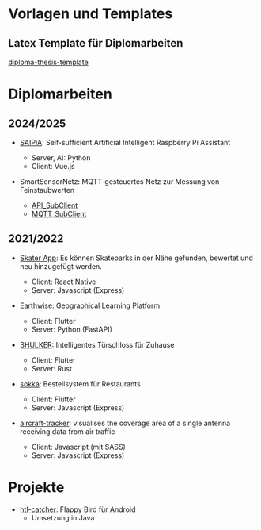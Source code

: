 # Vorlagen und Templates
## Latex Template für Diplomarbeiten
[diploma-thesis-template](https://github.com/htl-anichstrasse/diploma-thesis-template)

# Diplomarbeiten
## 2024/2025

- [SAIPiA](https://github.com/htl-anichstrasse/SAIPiA): Self-sufficient Artificial Intelligent Raspberry Pi Assistant
  - Server, AI: Python
  - Client: Vue.js
    
- SmartSensorNetz: MQTT-gesteuertes Netz zur Messung von Feinstaubwerten
  - [API_SubClient](https://github.com/htl-anichstrasse/smart_sensort_netz_API) 
  - [MQTT_SubClient](https://github.com/htl-anichstrasse/smart_sensort_netz_MQTT_SubClient)

## 2021/2022

- [Skater App](https://github.com/htl-anichstrasse/skatebuddy): Es können Skateparks in der Nähe gefunden, bewertet und neu hinzugefügt werden.
  - Client: React Native
  - Server: Javascript (Express)
 
- [Earthwise](https://github.com/htl-anichstrasse/earthwise): Geographical Learning Platform
  - Client: Flutter
  - Server: Python (FastAPI)
 
- [SHULKER](https://github.com/htl-anichstrasse/shulker): Intelligentes Türschloss für Zuhause
  - Client: Flutter
  - Server: Rust
  
- [sokka](https://github.com/htl-anichstrasse/sokka): Bestellsystem für Restaurants
  - Client: Flutter
  - Server: Javascript (Express)
 
- [aircraft-tracker](https://github.com/htl-anichstrasse/aircraft-tracker): visualises the coverage area of a single antenna receiving data from air traffic
  - Client: Javascript (mit SASS)
  - Server: Javascript (Express)  

# Projekte

- [htl-catcher](https://github.com/htl-anichstrasse/htl-catcher): Flappy Bird für Android
  - Umsetzung in Java
